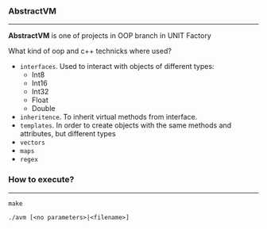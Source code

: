 ### AbstractVM
---
**AbstractVM** is one of projects in OOP branch in UNIT Factory

What kind of oop and c++ technicks where used?
* `interfaces`. Used to interact with objects of different types:
  * Int8
  * Int16
  * Int32
  * Float
  * Double
* `inheritence`. To inherit virtual methods from interface.
* `templates`. In order to create objects with the same methods and attributes, but different types
* `vectors`
* `maps`
* `regex`

### How to execute?
---
```
make
```

```
./avm [<no parameters>|<filename>]
```
